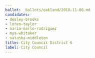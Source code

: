 ```yaml
---
ballot: _ballots/oakland/2018-11-06.md
candidates:
- desley-brooks
- loren-taylor
- maria-marlo-rodriguez
- mya-whitaker
- natasha-middleton
title: City Council District 6
label: City Council
---
```

